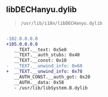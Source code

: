 ## libDECHanyu.dylib

> `/usr/lib/i18n/libDECHanyu.dylib`

```diff

-102.0.0.0.0
+105.0.0.0.0
   __TEXT.__text: 0x5e0
   __TEXT.__auth_stubs: 0x40
   __TEXT.__const: 0x10
-  __TEXT.__unwind_info: 0x68
+  __TEXT.__unwind_info: 0x78
   __AUTH_CONST.__auth_got: 0x20
   __AUTH.__data: 0x58
   - /usr/lib/libSystem.B.dylib

```
